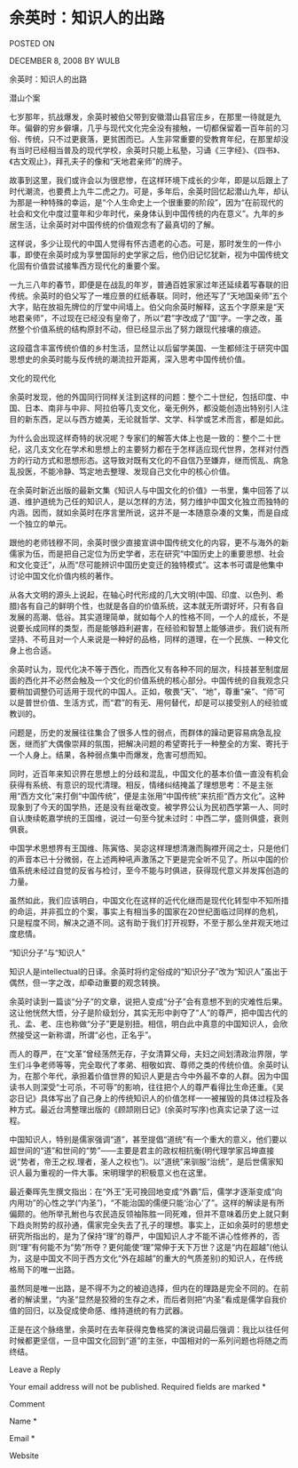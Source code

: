 # 余英时：知识人的出路  
POSTED ON

DECEMBER 8, 2008 BY WULB

余英时：知识人的出路

  潜山个案

七岁那年，抗战爆发，余英时被伯父带到安徽潜山县官庄乡，在那里一待就是九年。偏僻的穷乡僻壤，几乎与现代文化完全没有接触，一切都保留着一百年前的习俗、传统，只不过更衰落，更贫困而已。人生非常重要的受教育年纪，在那里却没有当时已经相当普及的现代学校，余英时只能上私塾，习诵《三字经》、《四书》、《古文观止》，拜孔夫子的像和“天地君亲师”的牌子。

故事到这里，我们或许会以为很悲惨，在这样环境下成长的少年，即是以后跟上了时代潮流，也要费上九牛二虎之力。可是，多年后，余英时回忆起潜山九年，却认为那是一种特殊的幸运，是“个人生命史上一个很重要的阶段”，因为“在前现代的社会和文化中度过童年和少年时代，亲身体认到中国传统的内在意义”。九年的乡居生活，让余英时对中国传统的价值观念有了最真切的了解。

这样说，多少让现代的中国人觉得有怀古遗老的心态。可是，那时发生的一件小事，即使在余英时成为享誉国际的史学家之后，他仍旧记忆犹新，视为中国传统文化固有价值尝试接隼西方现代化的重要个案。

一九三八年的春节，即便是在战乱的年岁，普通百姓家家过年还延续着写春联的旧传统。余英时的伯父写了一堆应景的红纸春联。同时，他还写了“天地国亲师”五个大字，贴在放祖先牌位的厅堂中间墙上。伯父向余英时解释，这五个字原来是“天地君亲师”，不过现在已经没有皇帝了，所以“君”字改成了“国”字。一字之改，虽然整个价值系统的结构原封不动，但已经显示出了努力跟现代接壤的痕迹。

这段蕴含丰富传统价值的乡村生活，显然让以后留学美国、一生都倾注于研究中国思想史的余英时能与反传统的潮流拉开距离，深入思考中国传统价值。

文化的现代化

余英时发现，他的外国同行同样关注到这样的问题：整个二十世纪，包括印度、中国、日本、南非与中非、阿拉伯等几支文化，毫无例外，都没能创造出特别引人注目的新东西，足以与西方媲美，无论就哲学、文学、科学或艺术而言，都是如此。

为什么会出现这样奇特的状况呢？专家们的解答大体上也是一致的：整个二十世纪，这几支文化在学术和思想上的主要努力都在于怎样适应现代世界，怎样对付西方的行动方式和思想形态。这导致对既有文化的不自信乃至嫌弃，继而慌乱、病急乱投医，不能冷静、笃定地去整理、发现自己文化中的核心价值。

在余英时新近出版的最新文集《知识人与中国文化的价值》一书里，集中回答了以道、维护道统为己任的知识人，是以怎样的方法，努力维护中国文化独立而独特的内涵。因而，就如余英时在序言里所说，这并不是一本随意杂凑的文集，而是自成一个独立的单元。

跟他的老师钱穆不同，余英时很少直接宣讲中国传统文化的内容，更不与海外的新儒家为伍，而是把自己定位为历史学者，志在研究“中国历史上的重要思想、社会和文化变迁”，从而“尽可能辨识中国历史变迁的独特模式”。这本书可谓是他集中讨论中国文化价值内核的著作。

从各大文明的源头上说起，在轴心时代形成的几大文明(中国、印度、以色列、希腊)各有自己的鲜明个性，也就是各自的价值系统，这本就无所谓好坏，只有各自发展的高潮、低谷。其实道理简单，就如每个人的性格不同，一个人的成长，不是说要长成同样的类型，而是能够趋利避害，在经验和智慧上能够进步。我们说有所坚持、不苟且对一个人来说是一种好的品格，同样的道理，在一个民族、一种文化身上也合适。

余英时认为，现代化决不等于西化，而西化又有各种不同的层次，科技甚至制度层面的西化并不必然会触及一个文化的价值系统的核心部分。中国传统的自我观念只要稍加调整仍可适用于现代的中国人。正如，敬畏“天”、“地”，尊重“亲”、“师”可以是普世价值、生活方式，而“君”的有无、用何替代，却是可以接受别人的经验或教训的。

问题是，历史的发展往往集合了很多人性的弱点，而群体的躁动更容易病急乱投医，继而扩大偶像崇拜的氛围，把解决问题的希望寄托于一种整全的方案、寄托于一个人身上。结果，各种弱点集中而爆发，危害可想而知。

同时，近百年来知识界在思想上的分歧和混乱，中国文化的基本价值一直没有机会获得有系统、有意识的现代清理。相反，情绪纠结掩盖了理想思考：不是主张用“西方文化”来打倒“中国传统”，便是主张用“中国传统”来抗拒“西方文化”。这种现象到了今天的国学热，还是没有丝毫改变。被学界公认为民初西学第一人、同时自认庚续乾嘉学统的王国维，说过一句至今犹未过时：中西二学，盛则俱盛，衰则俱衰。

中国学术思想界有王国维、陈寅恪、吴宓这样理想清澈而胸襟开阔之士，只是他们的声音本已十分微弱，在上述两种吼声激荡之下更是完全听不见了。所以中国的价值系统未经过自觉的反省与检讨，至今不能与时俱进，获得现代意义并发挥创造的力量。

虽然如此，我们应该明白，中国文化在这样的近代化继而是现代化转型中不知所措的命运，并非孤立的个案，事实上有相当多的国家在20世纪面临过同样的危机，只是程度不同，解决之道不同。这有助于我们打开视野，不至于那么坐井观天地过度悲情。

“知识分子”与“知识人”

知识人是intellectual的日译。余英时将约定俗成的“知识分子”改为“知识人”虽出于偶然，但一字之改，却牵动重要的观念转换。

余英时读到一篇谈“分子”的文章，说把人变成“分子”会有意想不到的灾难性后果。这让他恍然大悟，分子是阶级划分，其实无形中剥夺了“人”的尊严，把中国古代的孔、孟、老、庄也称做“分子”更是别扭。相信，明白此中真意的中国知识人，会欣然接受这一新称谓，所谓“必也，正名乎”。

而人的尊严，在“文革”曾经荡然无存，子女清算父母，夫妇之间划清政治界限，学生们斗争老师等等，完全取代了孝弟、相敬如宾、尊师之类的传统价值。余英时认为，在那个年代，承担着价值世界的知识人更是古今中外最不幸的人群。因为中国读书人则深受“士可杀，不可辱”的影响，往往把个人的尊严看得比生命还重。《吴宓日记》具体写出了自己身上的传统知识人的价值怎样一一被摧毁的具体过程及各种方式。最近台湾整理出版的《顾颉刚日记》(余英时写序)也真实记录了这一过程。

中国知识人，特别是儒家强调“道”，甚至提倡“道统”有一个重大的意义，他们要以超世间的“道”和世间的“势”——主要是君主的政权相抗衡(明代理学家吕坤直接说“势者，帝王之权.理者，圣人之权也”)。以“道统”来驯服“治统”，是后世儒家知识人最为重视的一件大事。宋明理学的积极意义也在这里。

最近秦晖先生撰文指出：在“外王”无可挽回地变成“外霸”后，儒学才逐渐变成“向内用功”的心性之学(“内圣”)，“不能治国的儒便只能‘治心’了”。这样的解读是有所偏颇的。他所举孔鮒也与农民造反领袖陈胜一同死难，但并不意味着历史上就只剩下趋炎附势的叔孙通，儒家完全失去了孔子的理想。事实上，正如余英时的思想史研究所指出的，是为了保持“理”的尊严，中国知识人才不能不讲心性修养的，否则“理”有何能不为“势”所夺？更何能使“理”常伸于天下万世？这是“内在超越”(他认为，这是中国文不同于西方文化“外在超越”的重大的气质差别)的知识人，在传统格局下的唯一出路。

虽然同是唯一出路，是不得不为之的被迫选择，但内在的理路是完全不同的。在前者的解读里，“内圣”显然是狡猾的生存之术，而后者则把“内圣”看成是儒学自我价值的回归，以及促成使命感、维持道统的有力武器。

正是在这个脉络里，余英时在去年获得克鲁格奖的演说词最后强调：我比以往任何时候都更坚信，一旦中国文化回到“道”的主张，中国相对的一系列问题也将随之而终结。

Leave a Reply

Your email address will not be published. Required fields are marked *

Comment

Name *

Email *

Website